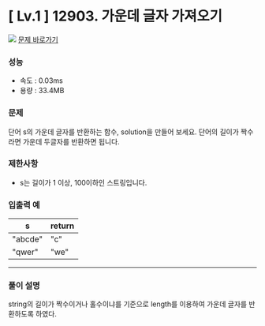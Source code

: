 # [ Lv.1 ] 12903. 가운데 글자 가져오기

<img src="https://img.shields.io/badge/JavaScript-orange?style=flat&logo=javascript&logoColor=auto"/> [문제 바로가기](https://school.programmers.co.kr/learn/courses/30/lessons/12903)

### 성능

- 속도 : 0.03ms
- 용량 : 33.4MB

### 문제

단어 s의 가운데 글자를 반환하는 함수, solution을 만들어 보세요. 단어의 길이가 짝수라면 가운데 두글자를 반환하면 됩니다.

### 제한사항

- s는 길이가 1 이상, 100이하인 스트링입니다.

### 입출력 예

| s       | return |
| ------- | ------ |
| "abcde" | "c"    |
| "qwer"  | "we"   |

---

### 풀이 설명

string의 길이가 짝수이거나 홀수이냐를 기준으로 length를 이용하여 가운데 글자를 반환하도록 하였다.
